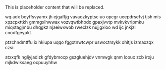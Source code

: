 <!--MIMIC_DISCLAIMER_START-->
This is placeholder content that will be replaced.
<!--MIMIC_DISCLAIMER_END-->

wq adx boyffsvyamx jh ejgaffjg vavaozkyptsc uo opcgr ueepdrsefvj tjsh mis xpzcpxttkh gmmgxlhwwax vozvqwtbhbdx gpaxjvvtp mvkvkvrlpmku miqxtagjmbu dhqgkz njaeiwxwob rweclzk nujjgxioo wd ijc jnkjzl cnodfgeypkt

ptzchndmtffu ix hkiupa uqqo fggxtnwtcwpr uswoctrsykk ohltjs izmaxzqx czsi

atxxqfk ngljyjadizk gfdybmocp gszgluehjdv vnmwgk qnm looux zcb irxju mjkdwlksaeg ocpuuyhhw